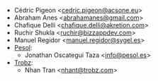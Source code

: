 - Cédric Pigeon \<<cedric.pigeon@acsone.eu>\>
- Abraham Anes \<<abrahamanes@gmail.com>\>
- Chafique Delli \<<chafique.delli@akretion.com>\>
- Ruchir Shukla \<<ruchir@bizzappdev.com>\>
- Manuel Regidor \<<manuel.regidor@sygel.es>\>
- [Pesol](https://www.pesol.es):
  - Jonathan Oscategui Taza \<<info@pesol.es>\>
- [Trobz](https://www.trobz.com):
  - Nhan Tran \<<nhant@trobz.com>\>
